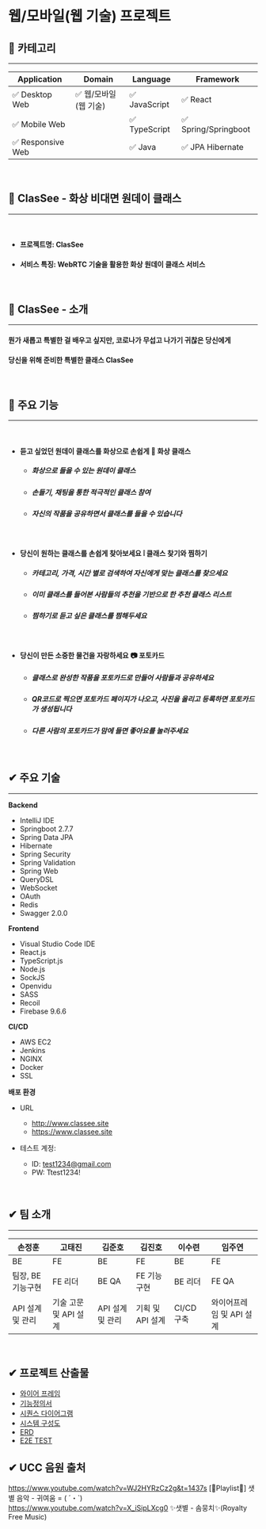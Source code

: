 # 웹/모바일(웹 기술) 프로젝트

<!-- 필수 항목 -->

## :seedling: 카테고리
---

| Application | Domain | Language | Framework |
| ---- | ---- | ---- | ---- |
| :white_check_mark: Desktop Web | :white_check_mark: 웹/모바일(웹 기술) | :white_check_mark: JavaScript | :white_check_mark: React |
| :white_check_mark: Mobile Web || :white_check_mark: TypeScript | :white_check_mark: Spring/Springboot |
| :white_check_mark: Responsive Web || :white_check_mark: Java | :white_check_mark: JPA Hibernate |

<br />
<!-- 필수 항목 -->

## 🎵 ClasSee - 화상 비대면 원데이 클래스
---

<br />

* #### 프로젝트명: ClasSee
* #### 서비스 특징: WebRTC 기술을 활용한 화상 원데이 클래스 서비스

<br />

## :rabbit2: ClasSee - 소개
---

  #### 뭔가 새롭고 특별한 걸 배우고 싶지만, 코로나가 무섭고 나가기 귀찮은 당신에게 
  #### 당신을 위해 준비한 특별한 클래스 ClasSee

<br />

## 💜 주요 기능
---

<br />

  - #### 듣고 싶었던 원데이 클래스를 화상으로 손쉽게 🙋 화상 클래스
    - ##### 화상으로 들을 수 있는 원데이 클래스
    - ##### 손들기, 채팅을 통한 적극적인 클래스 참여
    - ##### 자신의 작품을 공유하면서 클래스를 들을 수 있습니다
<br />

  - #### 당신이 원하는 클래스를 손쉽게 찾아보세요 ❕ 클래스 찾기와 찜하기
    - ##### 카테고리, 가격, 시간 별로 검색하여 자신에게 맞는 클래스를 찾으세요
    - ##### 이미 클래스를 들어본 사람들의 추천을 기반으로 한 추천 클래스 리스트
    - ##### 찜하기로 듣고 싶은 클래스를 찜해두세요
<br />

  - #### 당신이 만든 소중한 물건을 자랑하세요 📷 포토카드
    - ##### 클래스로 완성한 작품을 포토카드로 만들어 사람들과 공유하세요
    - ##### QR코드로 찍으면 포토카드 페이지가 나오고, 사진을 올리고 등록하면 포토카드가 생성됩니다
    - ##### 다른 사람의 포토카드가 맘에 들면 좋아요를 눌러주세요
<br />

## ✔ 주요 기술
---

**Backend**
- IntelliJ IDE
- Springboot 2.7.7
- Spring Data JPA
- Hibernate
- Spring Security
- Spring Validation
- Spring Web
- QueryDSL
- WebSocket
- OAuth
- Redis
- Swagger 2.0.0

**Frontend**
- Visual Studio Code IDE
- React.js
- TypeScript.js
- Node.js
- SockJS
- Openvidu
- SASS
- Recoil
- Firebase 9.6.6

**CI/CD**
- AWS EC2
- Jenkins
- NGINX
- Docker
- SSL

**배포 환경**

- URL
  - http://www.classee.site
  - https://www.classee.site

- 테스트 계정: 
  - ID: test1234@gmail.com
  - PW: Ttest1234!

<!-- 자유 양식 -->
<br />

## ✔ 팀 소개
---
| 손정훈 | 고태진 | 김준호 | 김진호 | 이수련 | 임주연 |
| ---- | ---- | ---- | ---- | ---- | ---- |
|BE|FE|BE|FE|BE|FE|
|팀장, BE 기능구현|FE 리더|BE QA|FE 기능구현|BE 리더|FE QA|
|API 설계 및 관리|기술 고문 및 API 설계|API 설계 및 관리|기획 및 API 설계|CI/CD 구축|와이어프레임 및 API 설계|

<br />
<!-- 자유 양식 -->

## ✔ 프로젝트 산출물

- [와이어 프레임](./output/Wireframe)
- [기능정의서](./output/FunctionalSpecification)
- [시퀀스 다이어그램](./output/SequenceDiagram)
- [시스템 구성도](./output/SystemConfiguration)
- [ERD](./output/ERD)
- [E2E TEST](./output/E2ETest)

## ✔ UCC 음원 출처
https://www.youtube.com/watch?v=WJ2HYRzCz2g&t=1437s [🎄Playlist🎄] 샛별 음악 - 귀여움 = ( ´・`) <br />
https://www.youtube.com/watch?v=X_iSipLXcg0 ✨샛별 - 솜뭉치✨(Royalty Free Music)

